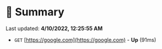 # 📖 Summary
Last updated: **4/10/2022, 12:25:55 AM**

- `GET` [https://google.com](https://google.com) - **Up** (91ms)
